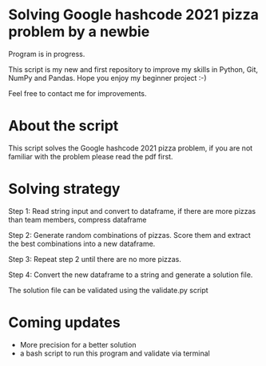 # Solving Google hashcode 2021 pizza problem by a newbie 
Program is in progress.

This script is my new and first repository to improve my skills in Python, Git, NumPy and Pandas.
Hope you enjoy my beginner project :-)

Feel free to contact me for improvements.


# About the script 
This script solves the Google hashcode 2021 pizza problem, if you are not familiar with the problem please read the pdf first.

# Solving strategy
Step 1: Read string input and convert to dataframe, if there are more pizzas than team members, compress dataframe    

Step 2: Generate random combinations of pizzas. Score them and extract the best combinations into a new dataframe.

Step 3: Repeat step 2 until there are no more pizzas.

Step 4: Convert the new dataframe to a string and generate a solution file.

The solution file can be validated using the validate.py script

# Coming updates

- More precision for a better solution
- a bash script to run this program and validate via terminal
